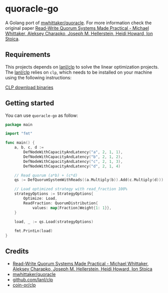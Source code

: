 # quoracle-go

A Golang port of [mwhittaker/quoracle](https://github.com/mwhittaker/quoracle).
For more information check the original paper [Read-Write Quorum Systems Made Practical - Michael Whittaker, Aleksey Charapko, Joseph M. Hellerstein, Heidi Howard, Ion Stoica](https://mwhittaker.github.io/publications/quoracle.pdf).

## Requirements

This projects depends on [lanl/clp](https://github.com/lanl/clp) to solve the linear optimization projects.
The [lanl/clp](https://github.com/lanl/clp) relies on `clp`, which needs to be installed on your machine using the following instructions:

[CLP download binaries](https://github.com/coin-or/Clp#binaries)

## Getting started

You can use `quoracle-go` as follow:

```go
package main

import "fmt"

func main() {
	a, b, c, d :=
		DefNodeWithCapacityAndLatency("a", 2, 1, 1),
		DefNodeWithCapacityAndLatency("b", 2, 1, 2),
		DefNodeWithCapacityAndLatency("c", 2, 1, 3),
		DefNodeWithCapacityAndLatency("d", 2, 1, 4)

	// Read quorum (a*b) + (c*d) 
	qs := DefQuorumSystemWithReads((a.Multiply(b)).Add(c.Multiply(d)))

	// Load optimized strategy with read_fraction 100%
	strategyOptions := StrategyOptions{
		Optimize: Load,
		ReadFraction: QuorumDistribution{
			values: map[Fraction]Weight{1: 1}},
	}

	load, _ := qs.Load(strategyOptions)
	
	fmt.PrintLn(load)
}
```


## Credits

- [Read-Write Quorum Systems Made Practical - Michael Whittaker, Aleksey Charapko, Joseph M. Hellerstein, Heidi Howard, Ion Stoica](https://mwhittaker.github.io/publications/quoracle.pdf)
- [mwhittaker/quoracle](https://github.com/mwhittaker/quoracle)
- [github.com/lanl/clp](https://github.com/lanl/clp)
- [coin-or/clp](https://github.com/coin-or/Clp)